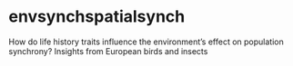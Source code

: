 # envsynchspatialsynch
How do life history traits influence the environment’s effect on population synchrony? Insights from European birds and insects

